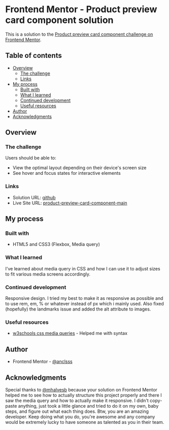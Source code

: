 # Frontend Mentor - Product preview card component solution

This is a solution to the [Product preview card component challenge on Frontend Mentor](https://www.frontendmentor.io/challenges/product-preview-card-component-GO7UmttRfa).

## Table of contents

- [Overview](#overview)
  - [The challenge](#the-challenge)
  - [Links](#links)
- [My process](#my-process)
  - [Built with](#built-with)
  - [What I learned](#what-i-learned)
  - [Continued development](#continued-development)
  - [Useful resources](#useful-resources)
- [Author](#author)
- [Acknowledgments](#acknowledgments)

## Overview

### The challenge

Users should be able to:

- View the optimal layout depending on their device's screen size
- See hover and focus states for interactive elements

### Links

- Solution URL: [github](https://github.com/anclsss/product-preview-card-component-main)
- Live Site URL: [product-preview-card-component-main](https://anclsss.github.io/product-preview-card-component-main/)

## My process

### Built with

- HTML5 and CSS3 (Flexbox, Media query)

### What I learned

I've learned about media query in CSS and how I can use it to adjust sizes to fit various media screens accordingly.

### Continued development

Responsive design. I tried my best to make it as responsive as possible and to use rem, em, % or whatever instead of px which i mainly used. Also fixed (hopefully) the landmarks issue and added the alt attribute to images.

### Useful resources

- [w3schools css media queries](https://www.w3schools.com/css/css3_mediaqueries_ex.asp) - Helped me with syntax

## Author

- Frontend Mentor - [@anclsss](https://www.frontendmentor.io/profile/anclsss)

## Acknowledgments

Special thanks to [@mhalvesb](https://www.frontendmentor.io/profile/mhalvesb) because your solution on Frontend Mentor helped me to see how to actually structure this project properly and there I saw the media query and how to actually make it responsive. I didn't copy-paste anything, just took a little glance and tried to do it on my own, baby steps, and figure out what each thing does. Btw, you are an amazing developer. Keep doing what you do, you're awesome and any company would be extremely lucky to have someone as talented as you in their team.
